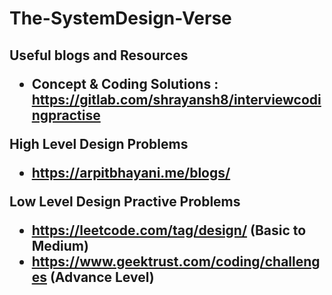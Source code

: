 # The-SystemDesign-Verse

<h2> Useful blogs and Resources

* Concept & Coding Solutions : https://gitlab.com/shrayansh8/interviewcodingpractise

High Level Design Problems

* https://arpitbhayani.me/blogs/

Low Level Design Practive Problems

* https://leetcode.com/tag/design/ (Basic to Medium)
* https://www.geektrust.com/coding/challenges  (Advance Level)


